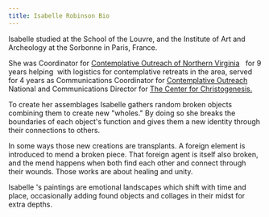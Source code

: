 ```yaml
---
title: Isabelle Robinson Bio
---
```


Isabelle studied at the School of the Louvre, and the Institute of Art and Archeology at the Sorbonne in Paris, France.

She was Coordinator for [](https://contemplativeoutreachnova.com/)[Contemplative Outreach of Northern Virginia](https://contemplativeoutreachnova.com/)   for 9 years helping  with logistics for contemplative retreats in the area, served for 4 years as Communications Coordinator for[](https://www.contemplativeoutreach.org/) [Contemplative Outreach](https://www.contemplativeoutreach.org/)   National and Communications Director for [The Center for Christogenesis.](https://christogenesis.org/)

To create her assemblages Isabelle gathers random broken objects combining them to create new "wholes." By doing so she breaks the boundaries of each object's function and gives them a new identity through their connections to others.

In some ways those new creations are transplants. A foreign element is introduced to mend a broken piece. That foreign agent is itself also broken, and the mend happens when both find each other and connect through their wounds. Those works are about healing and unity.

Isabelle 's paintings are emotional landscapes which shift with time and place, occasionally adding found objects and collages in their midst for extra depths.

